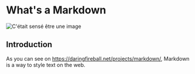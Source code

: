 # What's a Markdown

![C'était sensé être une image]("https://imgur.com/5UlRag5")

## Introduction

As you can see on <https://daringfireball.net/projects/markdown/>, Markdown is a way to style text on the web. 
